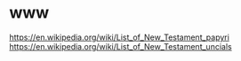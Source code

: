 # www

https://en.wikipedia.org/wiki/List_of_New_Testament_papyri
https://en.wikipedia.org/wiki/List_of_New_Testament_uncials
